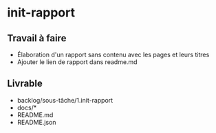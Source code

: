 # init-rapport

## Travail à faire

- Élaboration d'un rapport sans contenu avec les pages et leurs titres
- Ajouter le lien de rapport dans readme.md

## Livrable

- backlog/sous-tâche/1.init-rapport
- docs/*
- README.md
- README.json
